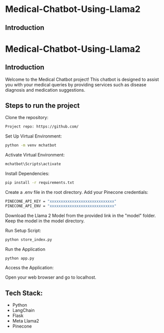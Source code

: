 # Medical-Chatbot-Using-Llama2

## Introduction
# Medical-Chatbot-Using-Llama2

## Introduction
Welcome to the Medical Chatbot project! This chatbot is designed to assist you with your medical queries by providing services such as disease diagnosis and medication suggestions.


## Steps to run the project

Clone the repository:
```bash
Project repo: https://github.com/
```

Set Up Virtual Environment:
```bash
python -m venv mchatbot
```

Activate Virtual Environment:
```bash
mchatbot\Scripts\activate
```

Install Dependencies:
```bash
pip install -r requirements.txt
```

Create a .env file in the root directory.
Add your Pinecone credentials:
```bash
PINECONE_API_KEY = "xxxxxxxxxxxxxxxxxxxxxxxxxxxxx"
PINECONE_API_ENV = "xxxxxxxxxxxxxxxxxxxxxxxxxxxxx"
```
Download the Llama 2 Model from the provided link in the "model" folder.
Keep the model in the model directory.

Run Setup Script:
```bash
python store_index.py
```

Run the Application
```bash
python app.py
```

Access the Application:

Open your web browser and go to localhost.

## Tech Stack:
- Python
- LangChain
- Flask
- Meta Llama2
- Pinecone